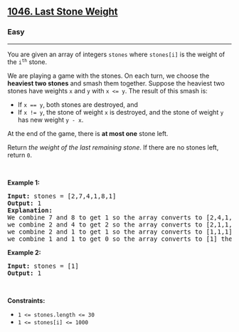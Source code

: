<h2><a href="https://leetcode.com/problems/last-stone-weight/">1046. Last Stone Weight</a></h2><h3>Easy</h3><hr><div style="user-select: auto;"><p style="user-select: auto;">You are given an array of integers <code style="user-select: auto;">stones</code> where <code style="user-select: auto;">stones[i]</code> is the weight of the <code style="user-select: auto;">i<sup style="user-select: auto;">th</sup></code> stone.</p>

<p style="user-select: auto;">We are playing a game with the stones. On each turn, we choose the <strong style="user-select: auto;">heaviest two stones</strong> and smash them together. Suppose the heaviest two stones have weights <code style="user-select: auto;">x</code> and <code style="user-select: auto;">y</code> with <code style="user-select: auto;">x &lt;= y</code>. The result of this smash is:</p>

<ul style="user-select: auto;">
	<li style="user-select: auto;">If <code style="user-select: auto;">x == y</code>, both stones are destroyed, and</li>
	<li style="user-select: auto;">If <code style="user-select: auto;">x != y</code>, the stone of weight <code style="user-select: auto;">x</code> is destroyed, and the stone of weight <code style="user-select: auto;">y</code> has new weight <code style="user-select: auto;">y - x</code>.</li>
</ul>

<p style="user-select: auto;">At the end of the game, there is <strong style="user-select: auto;">at most one</strong> stone left.</p>

<p style="user-select: auto;">Return <em style="user-select: auto;">the weight of the last remaining stone</em>. If there are no stones left, return <code style="user-select: auto;">0</code>.</p>

<p style="user-select: auto;">&nbsp;</p>
<p style="user-select: auto;"><strong style="user-select: auto;">Example 1:</strong></p>

<pre style="position: relative; user-select: auto;"><strong style="user-select: auto;">Input:</strong> stones = [2,7,4,1,8,1]
<strong style="user-select: auto;">Output:</strong> 1
<strong style="user-select: auto;">Explanation:</strong> 
We combine 7 and 8 to get 1 so the array converts to [2,4,1,1,1] then,
we combine 2 and 4 to get 2 so the array converts to [2,1,1,1] then,
we combine 2 and 1 to get 1 so the array converts to [1,1,1] then,
we combine 1 and 1 to get 0 so the array converts to [1] then that's the value of the last stone.
<div class="open_grepper_editor" title="Edit &amp; Save To Grepper" style="user-select: auto;"></div></pre>

<p style="user-select: auto;"><strong style="user-select: auto;">Example 2:</strong></p>

<pre style="position: relative; user-select: auto;"><strong style="user-select: auto;">Input:</strong> stones = [1]
<strong style="user-select: auto;">Output:</strong> 1
<div class="open_grepper_editor" title="Edit &amp; Save To Grepper" style="user-select: auto;"></div></pre>

<p style="user-select: auto;">&nbsp;</p>
<p style="user-select: auto;"><strong style="user-select: auto;">Constraints:</strong></p>

<ul style="user-select: auto;">
	<li style="user-select: auto;"><code style="user-select: auto;">1 &lt;= stones.length &lt;= 30</code></li>
	<li style="user-select: auto;"><code style="user-select: auto;">1 &lt;= stones[i] &lt;= 1000</code></li>
</ul>
</div>
